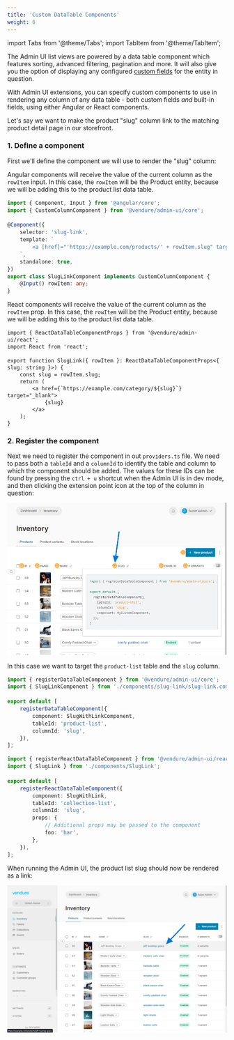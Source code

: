 ```yaml
---
title: 'Custom DataTable Components'
weight: 6
---
```


import Tabs from '@theme/Tabs';
import TabItem from '@theme/TabItem';

The Admin UI list views are powered by a data table component which features sorting, advanced filtering, pagination and more. It will also give you the option of displaying any configured [custom fields](/guides/developer-guide/custom-fields/) for the entity in question.

With Admin UI extensions, you can specify custom components to use in rendering any column of any data table - both custom fields _and_ built-in fields, using either Angular or React components.

Let's say we want to make the product "slug" column link to the matching product detail page in our storefront.

### 1. Define a component

First we'll define the component we will use to render the "slug" column:

<Tabs groupId="framework">
<TabItem value="angular" label="Angular">

Angular components will receive the value of the current column as the `rowItem` input. In this case, the `rowItem` will be the Product entity, because we will be adding this to the product list data table.

```ts title="src/plugins/slug-link/ui/components/slug-link/slug-link.component.ts"
import { Component, Input } from '@angular/core';
import { CustomColumnComponent } from '@vendure/admin-ui/core';

@Component({
    selector: 'slug-link',
    template: `
        <a [href]="'https://example.com/products/' + rowItem.slug" target="_blank">{{ rowItem.slug }}</a>
    `,
    standalone: true,
})
export class SlugLinkComponent implements CustomColumnComponent {
    @Input() rowItem: any;
}
```

</TabItem>
<TabItem value="react" label="React">

React components will receive the value of the current column as the `rowItem` prop. In this case, the `rowItem` will be the Product entity, because we will be adding this to the product list data table.

```tsx title="src/plugins/slug-link/ui/components/SlugLink.tsx"
import { ReactDataTableComponentProps } from '@vendure/admin-ui/react';
import React from 'react';

export function SlugLink({ rowItem }: ReactDataTableComponentProps<{ slug: string }>) {
    const slug = rowItem.slug;
    return (
        <a href={`https://example.com/category/${slug}`} target="_blank">
            {slug}
        </a>
    );
}
```

</TabItem>
</Tabs>

### 2. Register the component

Next we need to register the component in out `providers.ts` file. We need to pass both a `tableId` and a `columnId` to identify the table and column to which the component should be added. The values for these IDs can be found by pressing the `ctrl + u` shortcut when the Admin UI is in dev mode, and then clicking the extension point icon at the top of the column in question:

![Extension locations](./custom-data-table-location.webp)

In this case we want to target the `product-list` table and the `slug` column.

<Tabs groupId="framework">
<TabItem value="angular" label="Angular">

```ts title="src/plugins/slug-link/ui/providers.ts"
import { registerDataTableComponent } from '@vendure/admin-ui/core';
import { SlugLinkComponent } from './components/slug-link/slug-link.component';

export default [
    registerDataTableComponent({
        component: SlugWithLinkComponent,
        tableId: 'product-list',
        columnId: 'slug',
    }),
];
```

</TabItem>
<TabItem value="react" label="React">

```ts title="src/plugins/slug-link/ui/providers.ts"
import { registerReactDataTableComponent } from '@vendure/admin-ui/react';
import { SlugLink } from './components/SlugLink';

export default [
    registerReactDataTableComponent({
        component: SlugWithLink,
        tableId: 'collection-list',
        columnId: 'slug',
        props: {
            // Additional props may be passed to the component
            foo: 'bar',
        },
    }),
];
```

</TabItem>
</Tabs>

When running the Admin UI, the product list slug should now be rendered as a link:

![Product list with slug link](./custom-data-table.webp)
